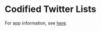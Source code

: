 # Codified Twitter Lists

For app information, see [here](https://developer.twitter.com/en/portal/apps/21647633/settings).
